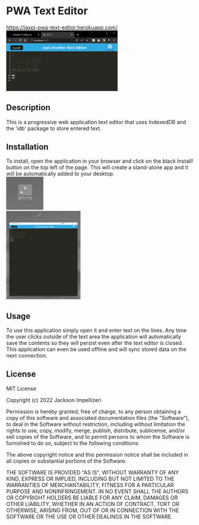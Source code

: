 # PWA Text Editor

https://jaxpi-pwa-text-editor.herokuapp.com/
<br><img src="server/images/jatebrowsopen.jpg" style="width:300px; height auto;">

## Description

This is a progressive web application text editor that uses IndexedDB and the 'idb' package to store entered text.

## Installation

To install, open the application in your browser and click on the black Install! button on the top left of the page. This will create a stand-alone app and it will be automatically added to your desktop.
<br><img src="server/images/jateinstapp.jpg" style="width:100px; height auto;">
<br><img src="server/images/jateinstappopen.jpg" style="width:200px; height auto;">

## Usage

To use this application simply open it and enter text on the lines. Any time the user clicks outside of the text area the application will automatically save the contents so they will persist even after the text editor is closed.
This application can even be used offline and will sync stored data on the next connection.

## License

MIT License

Copyright (c) 2022 Jackson Impellizeri

Permission is hereby granted, free of charge, to any person obtaining a copy
of this software and associated documentation files (the "Software"), to deal
in the Software without restriction, including without limitation the rights
to use, copy, modify, merge, publish, distribute, sublicense, and/or sell
copies of the Software, and to permit persons to whom the Software is
furnished to do so, subject to the following conditions:

The above copyright notice and this permission notice shall be included in all
copies or substantial portions of the Software.

THE SOFTWARE IS PROVIDED "AS IS", WITHOUT WARRANTY OF ANY KIND, EXPRESS OR
IMPLIED, INCLUDING BUT NOT LIMITED TO THE WARRANTIES OF MERCHANTABILITY,
FITNESS FOR A PARTICULAR PURPOSE AND NONINFRINGEMENT. IN NO EVENT SHALL THE
AUTHORS OR COPYRIGHT HOLDERS BE LIABLE FOR ANY CLAIM, DAMAGES OR OTHER
LIABILITY, WHETHER IN AN ACTION OF CONTRACT, TORT OR OTHERWISE, ARISING FROM,
OUT OF OR IN CONNECTION WITH THE SOFTWARE OR THE USE OR OTHER DEALINGS IN THE
SOFTWARE.
